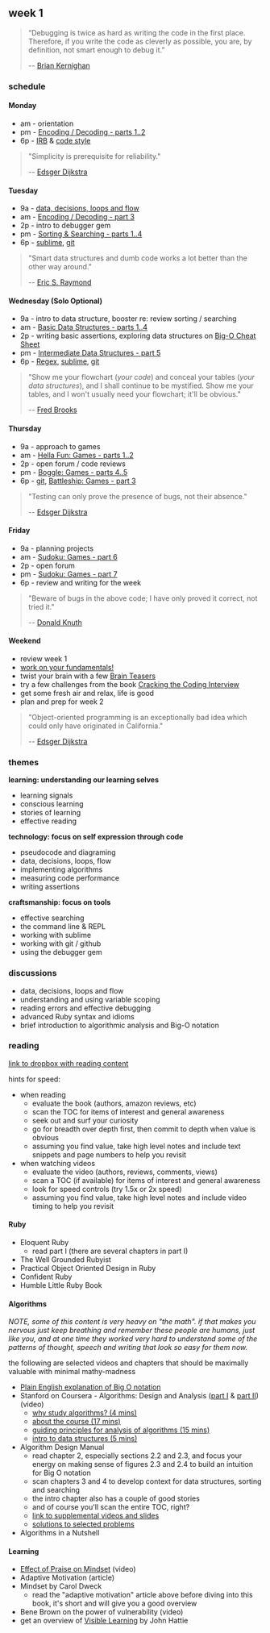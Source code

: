 ## week 1

> “Debugging is twice as hard as writing the code in the first place. Therefore, if you write the code as cleverly as possible, you are, by definition, not smart enough to debug it.”
> 
> -- [Brian Kernighan](http://en.wikipedia.org/wiki/Brian_Kernighan)

### schedule

#### Monday
- am - orientation
- pm - [Encoding / Decoding - parts 1..2](https://github.com/banana-slugs-2014/week-1-challenge-encoding-decoding)
- 6p - [IRB](http://www.rubyinside.com/irb-lets-bone-up-on-the-interactive-ruby-shell-1771.html) & [code style](https://github.com/airbnb/ruby)

> "Simplicity is prerequisite for reliability."
> 
> -- [Edsger Dijkstra](http://en.wikipedia.org/wiki/Edsger_W._Dijkstra)


#### Tuesday
- 9a - [data, decisions, loops and flow](https://github.com/banana-slugs-2014/phase-1-guide/blob/master/week-1/boosters/data-decisions-loops-flow.rb)
- am - [Encoding / Decoding - part 3](https://github.com/banana-slugs-2014/week-1-challenge-encoding-decoding)
- 2p - intro to debugger gem
- pm - [Sorting & Searching - parts 1..4](https://github.com/banana-slugs-2014/week-1-challenge-sorting-searching)
- 6p - [sublime](https://www.shortcutfoo.com/app/tutorial/sublimetext), [git](http://pcottle.github.io/learnGitBranching/)

> "Smart data structures and dumb code works a lot better than the other way around."
> 
> -- [Eric S. Raymond](http://en.wikipedia.org/wiki/Eric_S._Raymond)

#### Wednesday (Solo Optional)
- 9a - intro to data structure, booster re: review sorting / searching
- am - [Basic Data Structures - parts 1..4](https://github.com/banana-slugs-2014/week-1-challenge-data-structures)
- 2p - writing basic assertions, exploring data structures on [Big-O Cheat Sheet](http://bigocheatsheet.com/#data-structures)
- pm - [Intermediate Data Structures - part 5](https://github.com/banana-slugs-2014/week-1-challenge-data-structures)
- 6p - [Regex](https://github.com/banana-slugs-2014/week-1-challenge-regex), [sublime](https://www.shortcutfoo.com/app/tutorial/sublimetext), [git](http://pcottle.github.io/learnGitBranching/)

> "Show me your flowchart (*your code*) and conceal your tables (*your data structures*), and I shall continue to be mystified. Show me your tables, and I won't usually need your flowchart; it'll be obvious."
> 
> -- [Fred Brooks](http://en.wikipedia.org/wiki/Fred_Brooks)

#### Thursday
- 9a - approach to games
- am - [Hella Fun: Games - parts 1..2](https://github.com/banana-slugs-2014/week-1-challenge-games)
- 2p - open forum / code reviews
- pm - [Boggle: Games - parts 4..5](https://github.com/banana-slugs-2014/week-1-challenge-games)
- 6p - [git](http://pcottle.github.io/learnGitBranching/), [Battleship: Games - part 3](https://github.com/banana-slugs-2014/week-1-challenge-games)

> "Testing can only prove the presence of bugs, not their absence."
> 
> -- [Edsger Dijkstra](http://en.wikipedia.org/wiki/Edsger_W._Dijkstra)


#### Friday
- 9a - planning projects
- am - [Sudoku: Games - part 6](https://github.com/banana-slugs-2014/week-1-challenge-games)
- 2p - open forum
- pm - [Sudoku: Games - part 7](https://github.com/banana-slugs-2014/week-1-challenge-games)
- 6p - review and writing for the week

> "Beware of bugs in the above code; I have only proved it correct, not tried it." 
> 
> -- [Donald Knuth](http://en.wikipedia.org/wiki/Donald_Knuth)

#### Weekend
- review week 1
- [work on your fundamentals!](https://github.com/banana-slugs-2014/phase-1-guide/tree/master/week-1/discussions)
- twist your brain with a few [Brain Teasers](https://github.com/banana-slugs-2014/week-1-challenge-brain-teasers)
- try a few challenges from the book [Cracking the Coding Interview](https://www.dropbox.com/s/mcoty3rxut46z13/Cracking%20the%20Coding%20Interview.pdf)
- get some fresh air and relax, life is good
- plan and prep for week 2

> "Object-oriented programming is an exceptionally bad idea which could only have originated in California."
> 
> -- [Edsger Dijkstra](http://en.wikipedia.org/wiki/Edsger_W._Dijkstra)

### themes

**learning: understanding our learning selves**
- learning signals
- conscious learning
- stories of learning
- effective reading

**technology: focus on self expression through code**
- pseudocode and diagraming
- data, decisions, loops, flow
- implementing algorithms
- measuring code performance
- writing assertions

**craftsmanship: focus on tools**
- effective searching
- the command line & REPL
- working with sublime
- working with git / github
- using the debugger gem

### discussions

- data, decisions, loops and flow
- understanding and using variable scoping
- reading errors and effective debugging
- advanced Ruby syntax and idioms
- brief introduction to algorithmic analysis and Big-O notation

### reading

[link to dropbox with reading content](https://www.dropbox.com/sh/ldrnf12rpx78eye/Kb1a8z2LFx)

hints for speed:

- when reading
  - evaluate the book (authors, amazon reviews, etc)
  - scan the TOC for items of interest and general awareness
  - seek out and surf your curiosity
  - go for breadth over depth first, then commit to depth when value is obvious
  - assuming you find value, take high level notes and include text snippets and page numbers to help you revisit
- when watching videos
  - evaluate the video (authors, reviews, comments, views)
  - scan a TOC (if available) for items of interest and general awareness
  - look for speed controls (try 1.5x or 2x speed)
  - assuming you find value, take high level notes and include video timing to help you revisit


#### Ruby

- Eloquent Ruby
  - read part I (there are several chapters in part I)
- The Well Grounded Rubyist
- Practical Object Oriented Design in Ruby
- Confident Ruby
- Humble Little Ruby Book

#### Algorithms

*NOTE, some of this content is very heavy on "the math".  if that makes you nervous just keep breathing and remember these people are humans, just like you, and at one time they worked very hard to understand some of the patterns of thought, speech and writing that look so easy for them now.*

the following are selected videos and chapters that should be maximally valuable with minimal mathy-madness

- [Plain English explanation of Big O notation](http://stackoverflow.com/a/487278/2836874)
- Stanford on Coursera - Algorithms: Design and Analysis ([part I](https://class.coursera.org/algo-004/lecture/preview) & [part II](https://class.coursera.org/algo2-2012-001/lecture)) (video)
  - [why study algorithms? (4 mins)](https://class.coursera.org/algo-004/lecture/20)
  - [about the course (17 mins)](https://class.coursera.org/algo-004/lecture/21)
  - [guiding principles for analysis of algorithms (15 mins) ](https://class.coursera.org/algo-004/lecture/4)
  - [intro to data structures (5 mins)](https://class.coursera.org/algo-004/lecture/61)
- Algorithm Design Manual
  - read chapter 2, especially sections 2.2 and 2.3, and focus your energy on making sense of figures 2.3 and 2.4 to build an intuition for Big O notation
  - scan chapters 3 and 4 to develop context for data structures, sorting and searching
  - the intro chapter also has a couple of good stories
  - and of course you'll scan the entire TOC, right?
  - [link to supplemental videos and slides](http://www.cs.sunysb.edu/~algorith/video-lectures/)
  - [solutions to selected problems](http://nbl.cewit.stonybrook.edu:60128/mediawiki/index.php/The_Algorithms_Design_Manual_%28Second_Edition%29)
- Algorithms in a Nutshell

#### Learning

- [Effect of Praise on Mindset](http://www.youtube.com/watch?v=TTXrV0_3UjY) (video)
- Adaptive Motivation (article)
- Mindset by Carol Dweck
  - read the "adaptive motivation" article above before diving into this book, it's short and will give you a good overview
- Bene Brown on the power of vulnerability (video)
- get an overview of [Visible Learning](http://visible-learning.org/glossary/) by John Hattie
